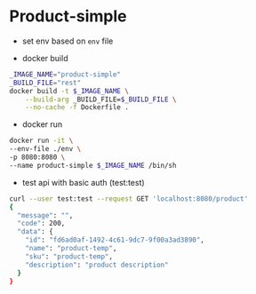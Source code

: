 # Product-simple

- set env based on `env` file

- docker build
```sh
_IMAGE_NAME="product-simple"
_BUILD_FILE="rest"
docker build -t $_IMAGE_NAME \
	--build-arg _BUILD_FILE=$_BUILD_FILE \
	--no-cache -f Dockerfile .
```

- docker run
```sh
docker run -it \
--env-file ./env \
-p 8080:8080 \
--name product-simple $_IMAGE_NAME /bin/sh
```

- test api with basic auth (test:test)
```sh
curl --user test:test --request GET 'localhost:8080/product'
{
  "message": "",
  "code": 200,
  "data": {
    "id": "fd6ad0af-1492-4c61-9dc7-9f00a3ad3890",
    "name": "product-temp",
    "sku": "product-temp",
    "description": "product description"
  }
} 
```